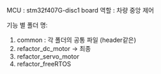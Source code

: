 MCU : stm32f407G-disc1 board
역할 : 차량 중앙 제어

기능 별 폴더 명:

1. common : 각 폴더의 공통 파일 (header같은) 
2. refactor_dc_motor -> 최종
3. refactor_servo_motor
4. refactor_freeRTOS


